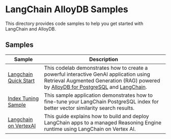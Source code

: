 # LangChain AlloyDB Samples

This directory provides code samples to help you get started with LangChain and AlloyDB.

## Samples

| Sample                                                       | Description                                                                                                                                                                                                                                    |
| ------------------------------------------------------------ | ---------------------------------------------------------------------------------------------------------------------------------------------------------------------------------------------------------------------------------------------- |
| [Langchain Quick Start](samples/langchain_quick_start.ipynb) | This codelab demonstrates how to create a powerful interactive GenAI application using Retrieval Augmented Generation (RAG) powered by [AlloyDB for PostgreSQL](https://cloud.google.com/alloydb) and [LangChain](https://www.langchain.com/). |
| [Index Tuning Sample](samples/index_tuning_sample)           | This sample application demonstrates how to fine-tune your LangChain PostgreSQL index for better vector similarity search results.                                                                                                             |
| [Langchain on VertexAI](samples/langchain_on_vertexai)       | This guide explains how to build and deploy LangChain apps to a managed Reasoning Engine runtime using LangChain on Vertex AI.                                                                                                                 |
